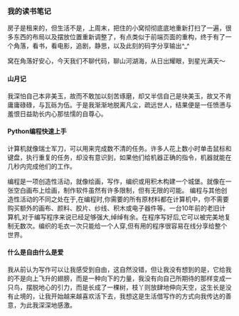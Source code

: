 ### 我的读书笔记

房子是租来的，但生活不是，上周末，把住的小窝彻彻底底地重新打扫了一遍，很多东西的布局以及摆放位置重新调整了，有点类似于前端页面的重构，终于有了一个角落，看书，看电影，追剧，静思，以及此刻的码字分享输出^_^

窝在角落好安心，今天我们不聊代码，聊山河湖海，从日出耀眼，到星光满天～

#### 山月记

我深怕自己本非美玉，故而不敢加以刻苦琢磨，却又半信自己是块美玉，故又不肯庸庸碌碌，与瓦砾为伍。于是我渐渐地脱离凡尘，疏远世人，结果便是一任愤懑与羞恨日益助长内心那怯懦的自尊心。

#### Python编程快速上手

计算机就像瑞士军刀，可以用来完成数不清的任务。许多人花上数小时单击鼠标和键盘，执行重复的任务，却没有意识到，如果他们给机器正确的指令，机器就能在几秒内完成他们的工作。

编程是一项创造性活动，就像绘画，写作，编织或用积木构建一个城堡。就像在一张空白画布上绘画，制作软件虽然有许多限制，但有无限的可能。
编程与其他创造性活动的不同之处在于,在编程时,你需要的所有原材料都在计算机中，你不需要购买额外的画布、颜料、胶片、纱线、积木或电子器件等。一台10年前的老旧计算机,对于编写程序来说已经足够强大,绰绰有余。在程序写好后,它可以被完美地复制无数次。编织的毛衣一次只能给一个人穿,但有用的程序很容易在线分享给整个世界。

#### 什么是自由什么是爱

我从前认为写作可以让我感受到自由，这自然没错，但让我没有想到的是，它给我的不是向上飞升的翅膀，而是一种向下的力量，我没有向自己所期待的那样变成一只鸟，摆脱地心的引力，而是长成了一棵树，枝丫则放肆地伸向天空，这生长是没有止境的，让我开始越来越喜欢活下去，我想这是生活借写作的方式向我传达的善意，为此我深深地感激。
